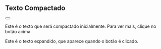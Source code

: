 <!DOCTYPE html>
<html lang="en">
<head>
  <meta charset="UTF-8">
  <meta name="viewport" content="width=device-width, initial-scale=1.0">
  <link rel="stylesheet" type="text/css" href="mark.css">
  <title>Texto Expansível em HTML</title>
<!--   <style>
    .collapsed {
      display: none;
    }
  </style>
</head>
<body>
-->
<h2>Texto Compactado</h2>

<button onclick="toggleText()" class="arrow"></button>

<div id="expandable-text">
  <p>Este é o texto que será compactado inicialmente. Para ver mais, clique no botão acima.</p>
  <p class="collapsed">Este é o texto expandido, que aparece quando o botão é clicado.</p>
</div>

<script>
  function toggleText() {
    var expandedText = document.querySelector('#expandable-text .collapsed');
    var arrowButton = document.querySelector('button.arrow');
    
    if (expandedText.style.display === 'none') {
      expandedText.style.display = 'block';
      arrowButton.classList.add('collapsed');
    } else {
      expandedText.style.display = 'none';
      arrowButton.classList.remove('collapsed');
    }
  }
</script>

</body>
</html>